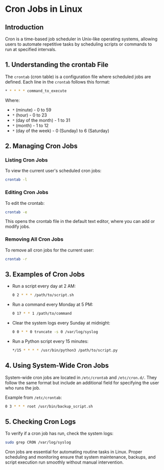 # Cron Jobs in Linux

## Introduction
Cron is a time-based job scheduler in Unix-like operating systems, allowing users to automate repetitive tasks by scheduling scripts or commands to run at specified intervals.

## 1. **Understanding the crontab File**
The `crontab` (cron table) is a configuration file where scheduled jobs are defined. Each line in the `crontab` follows this format:
```bash
* * * * * command_to_execute
```
Where:
- `*` (minute) - 0 to 59
- `*` (hour) - 0 to 23
- `*` (day of the month) - 1 to 31
- `*` (month) - 1 to 12
- `*` (day of the week) - 0 (Sunday) to 6 (Saturday)

## 2. **Managing Cron Jobs**
### Listing Cron Jobs
To view the current user's scheduled cron jobs:
```bash
crontab -l
```

### Editing Cron Jobs
To edit the crontab:
```bash
crontab -e
```
This opens the crontab file in the default text editor, where you can add or modify jobs.

### Removing All Cron Jobs
To remove all cron jobs for the current user:
```bash
crontab -r
```

## 3. **Examples of Cron Jobs**
- Run a script every day at 2 AM:
  ```bash
  0 2 * * * /path/to/script.sh
  ```
- Run a command every Monday at 5 PM:
  ```bash
  0 17 * * 1 /path/to/command
  ```
- Clear the system logs every Sunday at midnight:
  ```bash
  0 0 * * 0 truncate -s 0 /var/log/syslog
  ```
- Run a Python script every 15 minutes:
  ```bash
  */15 * * * * /usr/bin/python3 /path/to/script.py
  ```

## 4. **Using System-Wide Cron Jobs**
System-wide cron jobs are located in `/etc/crontab` and `/etc/cron.d/`. They follow the same format but include an additional field for specifying the user who runs the job.

Example from `/etc/crontab`:
```bash
0 3 * * * root /usr/bin/backup_script.sh
```

## 5. **Checking Cron Logs**
To verify if a cron job has run, check the system logs:
```bash
sudo grep CRON /var/log/syslog
```

Cron jobs are essential for automating routine tasks in Linux. Proper scheduling and monitoring ensure that system maintenance, backups, and script execution run smoothly without manual intervention.

